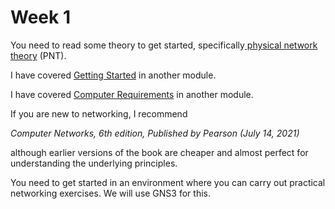 # Week 1

You need to read some theory to get started, specifically[ physical network theory](https://app.gitbook.com/o/QPfy4AwGQImQTS0uxR0R/s/HwiYpMJrNt6QDO9obtab/) (PNT).&#x20;

I have covered [Getting Started](https://johnoraw-education.gitbook.io/iac/getting-started) in another module.&#x20;

I have covered [Computer Requirements](https://johnoraw-education.gitbook.io/iac/readme/week-1) in another module.

If you are new to networking, I recommend&#x20;

_Computer Networks, 6th edition, Published by Pearson (July 14, 2021)_

although earlier versions of the book are cheaper and almost perfect for understanding the underlying principles.&#x20;



You need to get started in an environment where you can carry out practical networking exercises. We will use GNS3 for this.&#x20;
